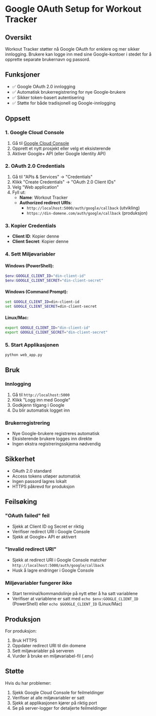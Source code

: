 # Google OAuth Setup for Workout Tracker

## Oversikt
Workout Tracker støtter nå Google OAuth for enklere og mer sikker innlogging. Brukere kan logge inn med sine Google-kontoer i stedet for å opprette separate brukernavn og passord.

## Funksjoner
- ✅ Google OAuth 2.0 innlogging
- ✅ Automatisk brukerregistrering for nye Google-brukere
- ✅ Sikker token-basert autentisering
- ✅ Støtte for både tradisjonell og Google-innlogging

## Oppsett

### 1. Google Cloud Console
1. Gå til [Google Cloud Console](https://console.cloud.google.com/)
2. Opprett et nytt prosjekt eller velg et eksisterende
3. Aktiver Google+ API (eller Google Identity API)

### 2. OAuth 2.0 Credentials
1. Gå til "APIs & Services" → "Credentials"
2. Klikk "Create Credentials" → "OAuth 2.0 Client IDs"
3. Velg "Web application"
4. Fyll ut:
   - **Name**: Workout Tracker
   - **Authorized redirect URIs**:
     - `http://localhost:5000/auth/google/callback` (utvikling)
     - `https://din-domene.com/auth/google/callback` (produksjon)

### 3. Kopier Credentials
- **Client ID**: Kopier denne
- **Client Secret**: Kopier denne

### 4. Sett Miljøvariabler

#### Windows (PowerShell):
```powershell
$env:GOOGLE_CLIENT_ID="din-client-id"
$env:GOOGLE_CLIENT_SECRET="din-client-secret"
```

#### Windows (Command Prompt):
```cmd
set GOOGLE_CLIENT_ID=din-client-id
set GOOGLE_CLIENT_SECRET=din-client-secret
```

#### Linux/Mac:
```bash
export GOOGLE_CLIENT_ID="din-client-id"
export GOOGLE_CLIENT_SECRET="din-client-secret"
```

### 5. Start Applikasjonen
```bash
python web_app.py
```

## Bruk

### Innlogging
1. Gå til `http://localhost:5000`
2. Klikk "Logg inn med Google"
3. Godkjenn tilgang i Google
4. Du blir automatisk logget inn

### Brukerregistrering
- Nye Google-brukere registreres automatisk
- Eksisterende brukere logges inn direkte
- Ingen ekstra registreringsskjema nødvendig

## Sikkerhet
- OAuth 2.0 standard
- Access tokens utløper automatisk
- Ingen passord lagres lokalt
- HTTPS påkrevd for produksjon

## Feilsøking

### "OAuth failed" feil
- Sjekk at Client ID og Secret er riktig
- Verifiser redirect URI i Google Console
- Sjekk at Google+ API er aktivert

### "Invalid redirect URI"
- Sjekk at redirect URI i Google Console matcher `http://localhost:5000/auth/google/callback`
- Husk å lagre endringer i Google Console

### Miljøvariabler fungerer ikke
- Start terminal/kommandolinje på nytt etter å ha satt variablene
- Verifiser at variablene er satt med `echo $env:GOOGLE_CLIENT_ID` (PowerShell) eller `echo $GOOGLE_CLIENT_ID` (Linux/Mac)

## Produksjon
For produksjon:
1. Bruk HTTPS
2. Oppdater redirect URI til din domene
3. Sett miljøvariabler på serveren
4. Vurder å bruke en miljøvariabel-fil (.env)

## Støtte
Hvis du har problemer:
1. Sjekk Google Cloud Console for feilmeldinger
2. Verifiser at alle miljøvariabler er satt
3. Sjekk at applikasjonen kjører på riktig port
4. Se på server-logger for detaljerte feilmeldinger
